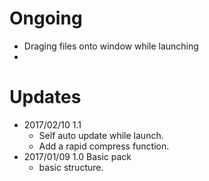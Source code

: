 Ongoing
====
* Draging files onto window while launching
* 

Updates
====
* 2017/02/10 1.1
  * Self auto update while launch.
  * Add a rapid compress function.
* 2017/01/09 1.0 Basic pack
  * basic structure.
